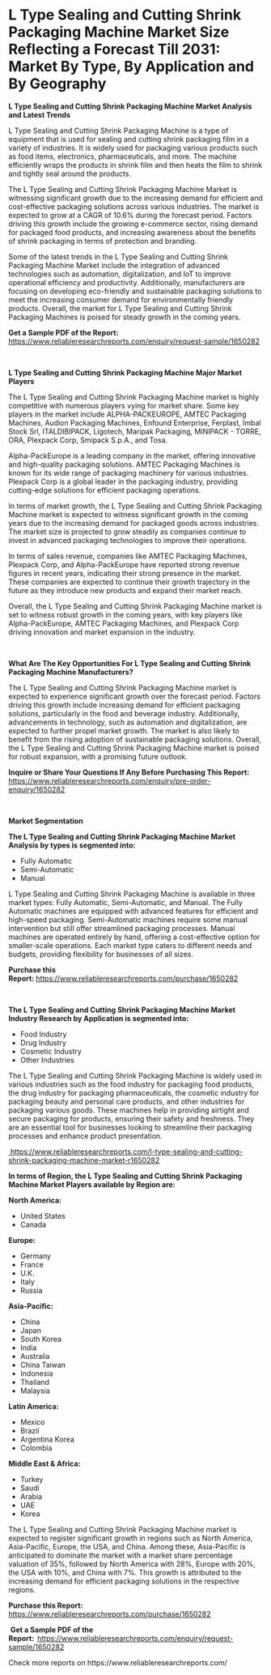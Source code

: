 <p><h1>L Type Sealing and Cutting Shrink Packaging Machine Market Size Reflecting a Forecast Till 2031: Market By Type, By Application and By Geography</h1></p><p><strong>L Type Sealing and Cutting Shrink Packaging Machine Market Analysis and Latest Trends</strong></p>
<p><p>L Type Sealing and Cutting Shrink Packaging Machine is a type of equipment that is used for sealing and cutting shrink packaging film in a variety of industries. It is widely used for packaging various products such as food items, electronics, pharmaceuticals, and more. The machine efficiently wraps the products in shrink film and then heats the film to shrink and tightly seal around the products.</p><p>The L Type Sealing and Cutting Shrink Packaging Machine Market is witnessing significant growth due to the increasing demand for efficient and cost-effective packaging solutions across various industries. The market is expected to grow at a CAGR of 10.6% during the forecast period. Factors driving this growth include the growing e-commerce sector, rising demand for packaged food products, and increasing awareness about the benefits of shrink packaging in terms of protection and branding.</p><p>Some of the latest trends in the L Type Sealing and Cutting Shrink Packaging Machine Market include the integration of advanced technologies such as automation, digitalization, and IoT to improve operational efficiency and productivity. Additionally, manufacturers are focusing on developing eco-friendly and sustainable packaging solutions to meet the increasing consumer demand for environmentally friendly products. Overall, the market for L Type Sealing and Cutting Shrink Packaging Machines is poised for steady growth in the coming years.</p></p>
<p><strong>Get a Sample PDF of the Report:&nbsp;</strong> <a href="https://www.reliableresearchreports.com/enquiry/request-sample/1650282">https://www.reliableresearchreports.com/enquiry/request-sample/1650282</a></p>
<p>&nbsp;</p>
<p><strong>L Type Sealing and Cutting Shrink Packaging Machine Major Market Players</strong></p>
<p><p>The L Type Sealing and Cutting Shrink Packaging Machine market is highly competitive with numerous players vying for market share. Some key players in the market include ALPHA-PACKEUROPE, AMTEC Packaging Machines, Audion Packaging Machines, Enfound Enterprise, Ferplast, Imbal Stock Srl, ITALDIBIPACK, Ligotech, Maripak Packaging, MINIPACK - TORRE, ORA, Plexpack Corp, Smipack S.p.A., and Tosa.</p><p>Alpha-PackEurope is a leading company in the market, offering innovative and high-quality packaging solutions. AMTEC Packaging Machines is known for its wide range of packaging machinery for various industries. Plexpack Corp is a global leader in the packaging industry, providing cutting-edge solutions for efficient packaging operations.</p><p>In terms of market growth, the L Type Sealing and Cutting Shrink Packaging Machine market is expected to witness significant growth in the coming years due to the increasing demand for packaged goods across industries. The market size is projected to grow steadily as companies continue to invest in advanced packaging technologies to improve their operations.</p><p>In terms of sales revenue, companies like AMTEC Packaging Machines, Plexpack Corp, and Alpha-PackEurope have reported strong revenue figures in recent years, indicating their strong presence in the market. These companies are expected to continue their growth trajectory in the future as they introduce new products and expand their market reach.</p><p>Overall, the L Type Sealing and Cutting Shrink Packaging Machine market is set to witness robust growth in the coming years, with key players like Alpha-PackEurope, AMTEC Packaging Machines, and Plexpack Corp driving innovation and market expansion in the industry.</p></p>
<p>&nbsp;</p>
<p><strong>What Are The Key Opportunities For L Type Sealing and Cutting Shrink Packaging Machine Manufacturers?</strong></p>
<p><p>The L Type Sealing and Cutting Shrink Packaging Machine market is expected to experience significant growth over the forecast period. Factors driving this growth include increasing demand for efficient packaging solutions, particularly in the food and beverage industry. Additionally, advancements in technology, such as automation and digitalization, are expected to further propel market growth. The market is also likely to benefit from the rising adoption of sustainable packaging solutions. Overall, the L Type Sealing and Cutting Shrink Packaging Machine market is poised for robust expansion, with a promising future outlook.</p></p>
<p><strong>Inquire or Share Your Questions If Any Before Purchasing This Report:</strong> <a href="https://www.reliableresearchreports.com/enquiry/pre-order-enquiry/1650282">https://www.reliableresearchreports.com/enquiry/pre-order-enquiry/1650282</a></p>
<p>&nbsp;</p>
<p><strong>Market Segmentation</strong></p>
<p><strong>The L Type Sealing and Cutting Shrink Packaging Machine Market Analysis by types is segmented into:</strong></p>
<p><ul><li>Fully Automatic</li><li>Semi-Automatic</li><li>Manual</li></ul></p>
<p><p>L Type Sealing and Cutting Shrink Packaging Machine is available in three market types: Fully Automatic, Semi-Automatic, and Manual. The Fully Automatic machines are equipped with advanced features for efficient and high-speed packaging. Semi-Automatic machines require some manual intervention but still offer streamlined packaging processes. Manual machines are operated entirely by hand, offering a cost-effective option for smaller-scale operations. Each market type caters to different needs and budgets, providing flexibility for businesses of all sizes.</p></p>
<p><strong>Purchase this Report:&nbsp;</strong><a href="https://www.reliableresearchreports.com/purchase/1650282">https://www.reliableresearchreports.com/purchase/1650282</a></p>
<p>&nbsp;</p>
<p><strong>The L Type Sealing and Cutting Shrink Packaging Machine Market Industry Research by Application is segmented into:</strong></p>
<p><ul><li>Food Industry</li><li>Drug Industry</li><li>Cosmetic Industry</li><li>Other Industries</li></ul></p>
<p><p>The L Type Sealing and Cutting Shrink Packaging Machine is widely used in various industries such as the food industry for packaging food products, the drug industry for packaging pharmaceuticals, the cosmetic industry for packaging beauty and personal care products, and other industries for packaging various goods. These machines help in providing airtight and secure packaging for products, ensuring their safety and freshness. They are an essential tool for businesses looking to streamline their packaging processes and enhance product presentation.</p></p>
<p><a href="https://www.reliableresearchreports.com/l-type-sealing-and-cutting-shrink-packaging-machine-market-r1650282">&nbsp;https://www.reliableresearchreports.com/l-type-sealing-and-cutting-shrink-packaging-machine-market-r1650282</a></p>
<p><strong>In terms of Region, the L Type Sealing and Cutting Shrink Packaging Machine Market Players available by Region are:</strong></p>
<p>
    <p> <strong> North America: </strong>
        <ul>
            <li>United States</li>
            <li>Canada</li>
        </ul>
        </p> 
    <p> <strong> Europe: </strong>
        <ul>
            <li>Germany</li>
            <li>France</li>
            <li>U.K.</li>
            <li>Italy</li>
            <li>Russia</li>
        </ul>
        </p> 
    <p> <strong> Asia-Pacific: </strong>
        <ul>
            <li>China</li>
            <li>Japan</li>
            <li>South Korea</li>
            <li>India</li>
            <li>Australia</li>
            <li>China Taiwan</li>
            <li>Indonesia</li>
            <li>Thailand</li>
            <li>Malaysia</li>
        </ul>
        </p> 
    <p> <strong> Latin America: </strong>
        <ul>
            <li>Mexico</li>
            <li>Brazil</li>
            <li>Argentina Korea</li>
            <li>Colombia</li>
        </ul>
        </p> 
    <p> <strong> Middle East & Africa: </strong>
        <ul>
            <li>Turkey</li>
            <li>Saudi</li>
            <li>Arabia</li>
            <li>UAE</li>
            <li>Korea</li>
        </ul>
    </p>
    </p>
<p><p>The L Type Sealing and Cutting Shrink Packaging Machine market is expected to register significant growth in regions such as North America, Asia-Pacific, Europe, the USA, and China. Among these, Asia-Pacific is anticipated to dominate the market with a market share percentage valuation of 35%, followed by North America with 28%, Europe with 20%, the USA with 10%, and China with 7%. This growth is attributed to the increasing demand for efficient packaging solutions in the respective regions.</p></p>
<p><strong>Purchase this Report: </strong><a href="https://www.reliableresearchreports.com/purchase/1650282">https://www.reliableresearchreports.com/purchase/1650282</a></p>
<p>&nbsp;<strong>Get a Sample PDF of the Report:&nbsp;&nbsp;</strong><a href="https://www.reliableresearchreports.com/enquiry/request-sample/1650282">https://www.reliableresearchreports.com/enquiry/request-sample/1650282</a></p>
<p><strong></strong></p>
<p>Check more reports on https://www.reliableresearchreports.com/</p>